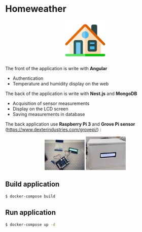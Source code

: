 # Homeweather

<p align="center">
    <img src="https://github.com/jprecigout/homeweather/blob/master/ui/src/assets/img/house.svg" width="25%">
</p>

The front of the application is write with **Angular**

- Authentication
- Temperature and humidity display on the web

The back of the application is write with **Nest.js** and **MongoDB**

- Acquisition of sensor measurements
- Display on the LCD screen
- Saving measurements in database

The back application use **Raspberry Pi 3** and **Grove Pi sensor** (https://www.dexterindustries.com/grovepi/) :

<p align="center">
    <img src="https://github.com/jprecigout/homeweather/blob/master/img/sensor.jpeg" width="25%">
    <img src="https://github.com/jprecigout/homeweather/blob/master/img/box.png" width="25%">
</p>

## Build application

```bash
$ docker-compose build
```

## Run application

```bash
$ docker-compose up -d
```
